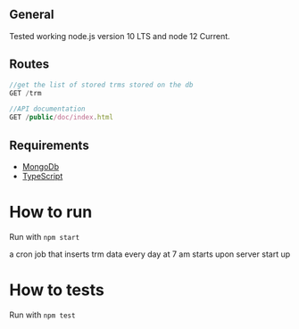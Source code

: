 ## General

Tested working node.js version 10 LTS and node 12 Current. 

## Routes
```javascript
//get the list of stored trms stored on the db
GET /trm
```
```javascript
//API documentation
GET /public/doc/index.html
```


## Requirements

* [MongoDb](https://www.mongodb.com)
* [TypeScript](https://www.typescriptlang.org)

# How to run
Run with ```npm start```

a cron job that inserts trm data every day at 7 am starts upon server start up

# How to tests
Run with ```npm test```
